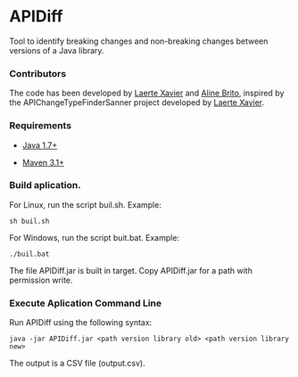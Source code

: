 # APIDiff
Tool to identify breaking changes and non-breaking changes between  versions of a Java library.

### Contributors
The code has been developed by [Laerte Xavier](https://github.com/xavierlaerte) and [Aline Brito](https://github.com/alinebrito), inspired by the APIChangeTypeFinderSanner project developed by  [Laerte Xavier](https://github.com/xavierlaerte).

### Requirements

* [Java 1.7+](http://www.oracle.com/technetwork/java/javase/downloads/jdk8-downloads-2133151.html)

* [Maven 3.1+](https://maven.apache.org/download.cgi)

### Build aplication.

For Linux, run the script buil.sh. Example:

```
sh buil.sh
```
For Windows, run the script buit.bat. Example:

```
./buil.bat
```
The file APIDiff.jar is built  in target. Copy APIDiff.jar for a path with permission write.

### Execute Aplication Command Line

Run APIDiff using the following syntax:

```
java -jar APIDiff.jar <path version library old> <path version library new>
```

The output is a CSV file (output.csv).
